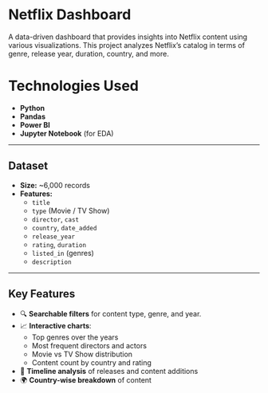 #  Netflix Dashboard

A data-driven dashboard that provides insights into Netflix content using various visualizations. This project analyzes Netflix’s catalog in terms of genre, release year, duration, country, and more.

# Technologies Used

- **Python**
- **Pandas**
- **Power BI**
- **Jupyter Notebook** (for EDA)

---

##  Dataset

- **Size:** ~6,000 records
- **Features:**
  - `title`
  - `type` (Movie / TV Show)
  - `director`, `cast`
  - `country`, `date_added`
  - `release_year`
  - `rating`, `duration`
  - `listed_in` (genres)
  - `description`

---

##  Key Features

- 🔍 **Searchable filters** for content type, genre, and year.
- 📈 **Interactive charts**:
  - Top genres over the years
  - Most frequent directors and actors
  - Movie vs TV Show distribution
  - Content count by country and rating
- 📅 **Timeline analysis** of releases and content additions
- 🌍 **Country-wise breakdown** of content

